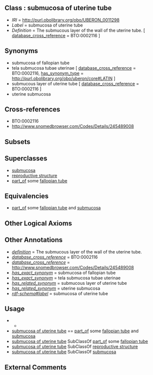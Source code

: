
## Class : submucosa of uterine tube

 * *IRI* = http://purl.obolibrary.org/obo/UBERON_0011298
 * *Label* = submucosa of uterine tube
 * *Definition* = The submucous layer of the wall of the uterine tube. [ [database_cross_reference](../../ef/oboInOwl#hasDbXref.md) = BTO:0002116 ]

## Synonyms

 * submucosa of fallopian tube
 * tela submucosa tubae uterinae [ [database_cross_reference](../../ef/oboInOwl#hasDbXref.md) = BTO:0002116, [has_synonym_type](../../pe/oboInOwl#hasSynonymType.md) = http://purl.obolibrary.org/obo/uberon/core#LATIN ]
 * submucous layer of uterine tube [ [database_cross_reference](../../ef/oboInOwl#hasDbXref.md) = BTO:0002116 ]
 * uterine submucosa

## Cross-references

 * BTO:0002116
 * http://www.snomedbrowser.com/Codes/Details/245489008

## Subsets


## Superclasses

 * [submucosa](../../UBERON/09/UBERON_0000009.md)
 * [reproductive structure](../../UBERON/56/UBERON_0005156.md)
 * [part_of](../../BFO/50/BFO_0000050.md) some [fallopian tube](../../UBERON/89/UBERON_0003889.md)

## Equivalencies

 * [part_of](../../BFO/50/BFO_0000050.md) some [fallopian tube](../../UBERON/89/UBERON_0003889.md) and [submucosa](../../UBERON/09/UBERON_0000009.md)

## Other Logical Axioms


## Other Annotations

 * *[definition](../../IAO/15/IAO_0000115.md)* = The submucous layer of the wall of the uterine tube.
 * *[database_cross_reference](../../ef/oboInOwl#hasDbXref.md)* = BTO:0002116
 * *[database_cross_reference](../../ef/oboInOwl#hasDbXref.md)* = http://www.snomedbrowser.com/Codes/Details/245489008
 * *[has_exact_synonym](../../ym/oboInOwl#hasExactSynonym.md)* = submucosa of fallopian tube
 * *[has_exact_synonym](../../ym/oboInOwl#hasExactSynonym.md)* = tela submucosa tubae uterinae
 * *[has_related_synonym](../../ym/oboInOwl#hasRelatedSynonym.md)* = submucous layer of uterine tube
 * *[has_related_synonym](../../ym/oboInOwl#hasRelatedSynonym.md)* = uterine submucosa
 * *[rdf-schema#label](../../el/rdf-schema#label.md)* = submucosa of uterine tube

## Usage

 * -
 * [submucosa of uterine tube](../../UBERON/98/UBERON_0011298.md) == [part_of](../../BFO/50/BFO_0000050.md) some [fallopian tube](../../UBERON/89/UBERON_0003889.md) and [submucosa](../../UBERON/09/UBERON_0000009.md)
 * [submucosa of uterine tube](../../UBERON/98/UBERON_0011298.md) SubClassOf [part_of](../../BFO/50/BFO_0000050.md) some [fallopian tube](../../UBERON/89/UBERON_0003889.md)
 * [submucosa of uterine tube](../../UBERON/98/UBERON_0011298.md) SubClassOf [reproductive structure](../../UBERON/56/UBERON_0005156.md)
 * [submucosa of uterine tube](../../UBERON/98/UBERON_0011298.md) SubClassOf [submucosa](../../UBERON/09/UBERON_0000009.md)

## External Comments

